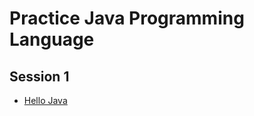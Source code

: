 # Practice Java Programming Language
## Session 1
- [Hello Java](./src/us/taiprogramer/session1/HelloWorld.java)


